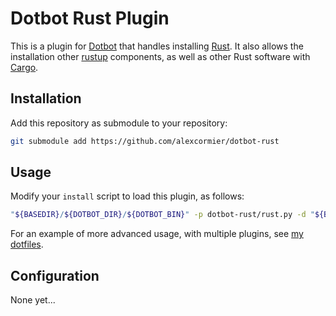 # Dotbot Rust Plugin

This is a plugin for [Dotbot][dotbot] that handles installing [Rust][rust].
It also allows the installation other [rustup][rustup] components, as well as other Rust software with [Cargo][cargo].

## Installation

Add this repository as submodule to your repository:
```bash
git submodule add https://github.com/alexcormier/dotbot-rust
```

## Usage

Modify your `install` script to load this plugin, as follows:
```bash
"${BASEDIR}/${DOTBOT_DIR}/${DOTBOT_BIN}" -p dotbot-rust/rust.py -d "${BASEDIR}" -c "${CONFIG}" "${@}"
```
For an example of more advanced usage, with multiple plugins, see [my dotfiles][dotfiles].

## Configuration

None yet...

[dotbot]: https://github.com/anishathalye/dotbot
[rust]: https://www.rust-lang.org/
[rustup]: https://rustup.rs/
[cargo]: http://doc.crates.io/
[dotfiles]: https://github.com/alexcormier/dotfiles
